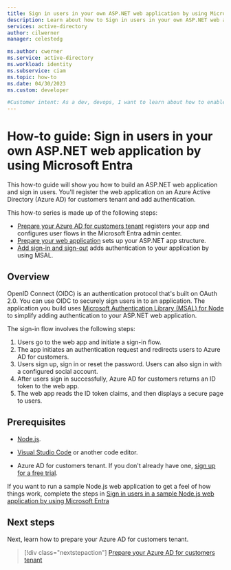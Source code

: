 ```yaml
---
title: Sign in users in your own ASP.NET web application by using Microsoft Entra - Overview
description: Learn about how to Sign in users in your own ASP.NET web application by using Microsoft Entra.
services: active-directory
author: cilwerner
manager: celestedg

ms.author: cwerner
ms.service: active-directory
ms.workload: identity
ms.subservice: ciam
ms.topic: how-to
ms.date: 04/30/2023
ms.custom: developer

#Customer intent: As a dev, devops, I want to learn about how to enable authentication in my own ASP.NET web app with Azure Active Directory (Azure AD) for customers tenant
---
```


# How-to guide: Sign in users in your own ASP.NET web application by using Microsoft Entra 

This how-to guide will show you how to build an ASP.NET web application and sign in users. You'll register the web application on an Azure Active Directory (Azure AD) for customers tenant and add authentication.

This how-to series is made up of the following steps:

- [Prepare your Azure AD for customers tenant](how-to-web-app-dotnet-sign-in-prepare-tenant.md) registers your app and configures user flows in the Microsoft Entra admin center.
- [Prepare your web application](how-to-web-app-dotnet-sign-in-prepare-app.md) sets up your ASP.NET app structure.
- [Add sign-in and sign-out](how-to-web-app-dotnet-sign-in-sign-out.md) adds authentication to your application by using MSAL.

## Overview

OpenID Connect (OIDC) is an authentication protocol that's built on OAuth 2.0. You can use OIDC to securely sign users in to an application. The application you build uses [Microsoft Authentication Library (MSAL) for Node](https://github.com/AzureAD/microsoft-authentication-library-for-dotnet) to simplify adding authentication to your ASP.NET web application.

The sign-in flow involves the following steps:

1. Users go to the web app and initiate a sign-in flow.
1. The app initiates an authentication request and redirects users to Azure AD for customers.
1. Users sign up, sign in or reset the password. Users can also sign in with a configured social account.
1. After users sign in successfully, Azure AD for customers returns an ID token to the web app.
1. The web app reads the ID token claims, and then displays a secure page to users.

## Prerequisites

- [Node.js](https://nodejs.org).

- [Visual Studio Code](https://code.visualstudio.com/download) or another code editor.

- Azure AD for customers tenant. If you don't already have one, [sign up for a free trial](https://developer.microsoft.com/identity/customers). 


If you want to run a sample Node.js web application to get a feel of how things work, complete the steps in [Sign in users in a sample Node.js web application by using Microsoft Entra](how-to-web-app-dotnet-sample-sign-in.md)

## Next steps

Next, learn how to prepare your Azure AD for customers tenant.

> [!div class="nextstepaction"]
> [Prepare your Azure AD for customers tenant](how-to-web-app-dotnet-sign-in-prepare-tenant.md)